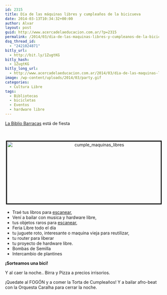 ```yaml
---
id: 2315
title: Día de las máquinas libres y cumpleaños de la bicicueva
date: 2014-03-13T10:34:32+00:00
author: Alvar
layout: post
guid: http://www.acercadelaeducacion.com.ar/?p=2315
permalink: /2014/03/dia-de-las-maquinas-libres-y-cumpleanos-de-la-bicicueva/
dsq_thread_id:
  - "2421024871"
bitly_url:
  - http://bit.ly/1ZugtKG
bitly_hash:
  - 1ZugtKG
bitly_long_url:
  - http://www.acercadelaeducacion.com.ar/2014/03/dia-de-las-maquinas-libres-y-cumpleanos-de-la-bicicueva/
image: /wp-content/uploads/2014/03/party.gif
categories:
  - Cultura Libre
tags:
  - Bibliotecas
  - bicicletas
  - Eventos
  - hardware libre
---
```

<a title="Página Biblio Barracas" href="http://www.bibliobarracas.com.ar" target="_blank">La Biblio Barracas</a> está de fiesta

&nbsp;
<p style="text-align: center;"><a href="http://www.bibliobarracas.com.ar/noticias-2014/la-biblio-barracas-esta-de-fiesta/"><img class="size-full wp-image-2318 aligncenter" style="border: 3px solid black; margin: 3px;" alt="cumple_maquinas_libres" src="http://www.acercadelaeducacion.com.ar/wp-content/uploads/2014/03/cumple_maquinas_libres.png" width="589" height="203" /></a></p>

<ul>
	<li>Traé tus libros para <a href="http://aap.hackcoop.com.ar/" target="_blank">escanear</a>,</li>
	<li>Vení a bailar con musica y hardware libre,</li>
	<li>tus objetos raros para <a href="http://aap.hackcoop.com.ar/" target="_blank">escanear</a>,</li>
	<li>Feria Libre todo el día</li>
	<li>tu juguete roto, interesante o maquina vieja para reutilizar,</li>
	<li>tu router para liberar</li>
	<li>tu proyecto de hardware libre.</li>
	<li>Bombas de Semilla</li>
	<li>Intercambio de plantines</li>
</ul>
<strong>¡Sorteamos una bici!</strong>

Y al caer la noche.. Birra y Pizza a precios irrisorios.

¡Quedate al FOGÓN y a comer la Torta de Cumpleaños! Y a bailar afro-beat con la Orquesta Caralha para cerrar la noche.